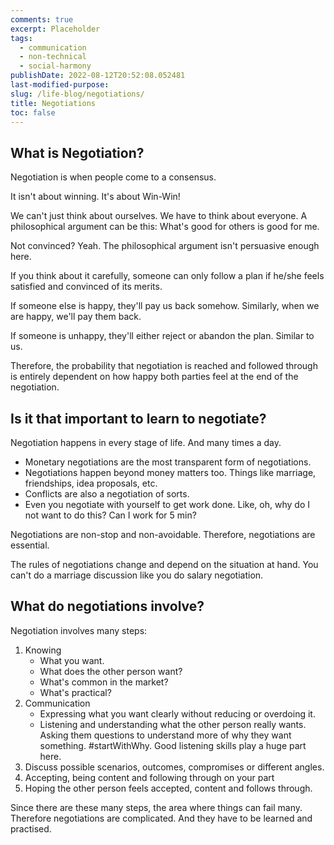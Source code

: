 ```yaml
---
comments: true
excerpt: Placeholder
tags:
  - communication
  - non-technical
  - social-harmony
publishDate: 2022-08-12T20:52:08.052481
last-modified-purpose:
slug: /life-blog/negotiations/
title: Negotiations
toc: false
---
```


## What is Negotiation?

Negotiation is when people come to a consensus.

It isn't about winning. It's about Win-Win!

We can't just think about ourselves. We have to think about everyone. A philosophical argument can be this: What's good for others is good for me.

Not convinced? Yeah. The philosophical argument isn't persuasive enough here.

If you think about it carefully, someone can only follow a plan if he/she feels satisfied and convinced of its merits.

If someone else is happy, they'll pay us back somehow. Similarly, when we are happy, we'll pay them back.

If someone is unhappy, they'll either reject or abandon the plan. Similar to us.

Therefore, the probability that negotiation is reached and followed through is entirely dependent on how happy both parties feel at the end of the negotiation.

## Is it that important to learn to negotiate?

Negotiation happens in every stage of life. And many times a day.

- Monetary negotiations are the most transparent form of negotiations.
- Negotiations happen beyond money matters too. Things like marriage, friendships, idea proposals, etc.
- Conflicts are also a negotiation of sorts.
- Even you negotiate with yourself to get work done. Like, oh, why do I not want to do this? Can I work for 5 min?

Negotiations are non-stop and non-avoidable. Therefore, negotiations are essential.

The rules of negotiations change and depend on the situation at hand. You can't do a marriage discussion like you do salary negotiation.

## What do negotiations involve?

Negotiation involves many steps:

1. Knowing
   - What you want.
   - What does the other person want?
   - What's common in the market?
   - What's practical?
2. Communication
   - Expressing what you want clearly without reducing or overdoing it.
   - Listening and understanding what the other person really wants. Asking them questions to understand more of why they want something. #startWithWhy. Good listening skills play a huge part here.
3. Discuss possible scenarios, outcomes, compromises or different angles.
4. Accepting, being content and following through on your part
5. Hoping the other person feels accepted, content and follows through.

Since there are these many steps, the area where things can fail many. Therefore negotiations are complicated. And they have to be learned and practised.
